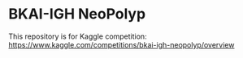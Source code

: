 # BKAI-IGH NeoPolyp

This repository is for Kaggle competition: https://www.kaggle.com/competitions/bkai-igh-neopolyp/overview
